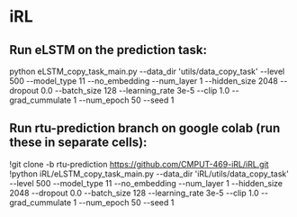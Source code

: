 # iRL

## Run eLSTM on the prediction task:  
python eLSTM_copy_task_main.py --data_dir 'utils/data_copy_task' --level 500 --model_type 11 --no_embedding --num_layer 1 --hidden_size 2048 --dropout 0.0 --batch_size 128 --learning_rate 3e-5 --clip 1.0 --grad_cummulate 1 --num_epoch 50  --seed 1

## Run rtu-prediction branch on google colab (run these in separate cells):  
!git clone -b rtu-prediction https://github.com/CMPUT-469-iRL/iRL.git  
!python iRL/eLSTM_copy_task_main.py --data_dir 'iRL/utils/data_copy_task' --level 500 --model_type 11 --no_embedding --num_layer 1 --hidden_size 2048 --dropout 0.0 --batch_size 128 --learning_rate 3e-5 --clip 1.0 --grad_cummulate 1 --num_epoch 50  --seed 1  
